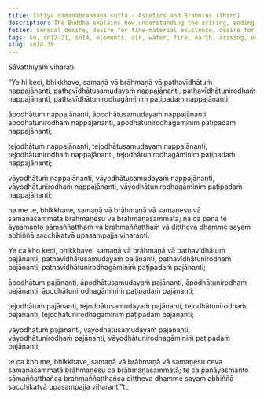 ```yaml
---
title: Tatiya samaṇabrāhmaṇa sutta - Ascetics and Brahmins (Third)
description: The Buddha explains how understanding the arising, ending and the way of practice leading to the ending in regards to the four elements leads to personal experience and attainment of the goal of asceticism or brahminhood in this very life.
fetter: sensual desire, desire for fine-material existence, desire for immaterial existence, ignorance
tags: sn, sn12-21, sn14, elements, air, water, fire, earth, arising, ending, cessation, way of practice, path, experience, wisdom, insight, realization, ascetic, brahmin, liberation
slug: sn14.39
---
```


Sāvatthiyaṁ viharati.

“Ye hi keci, bhikkhave, samaṇā vā brāhmaṇā vā pathavīdhātuṁ nappajānanti, pathavīdhātusamudayaṁ nappajānanti, pathavīdhātunirodhaṁ nappajānanti, pathavīdhātunirodhagāminiṁ paṭipadaṁ nappajānanti;

āpodhātuṁ nappajānanti, āpodhātusamudayaṁ nappajānanti, āpodhātunirodhaṁ nappajānanti, āpodhātunirodhagāminiṁ paṭipadaṁ nappajānanti;

tejodhātuṁ nappajānanti, tejodhātusamudayaṁ nappajānanti, tejodhātunirodhaṁ nappajānanti, tejodhātunirodhagāminiṁ paṭipadaṁ nappajānanti;

vāyodhātuṁ nappajānanti, vāyodhātusamudayaṁ nappajānanti, vāyodhātunirodhaṁ nappajānanti, vāyodhātunirodhagāminiṁ paṭipadaṁ nappajānanti;

na me te, bhikkhave, samaṇā vā brāhmaṇā vā samaṇesu vā samaṇasammatā brāhmaṇesu vā brāhmaṇasammatā; na ca pana te āyasmanto sāmaññatthaṁ vā brahmaññatthaṁ vā diṭṭheva dhamme sayaṁ abhiññā sacchikatvā upasampajja viharanti.

Ye ca kho keci, bhikkhave, samaṇā vā brāhmaṇā vā pathavīdhātuṁ pajānanti, pathavīdhātusamudayaṁ pajānanti, pathavīdhātunirodhaṁ pajānanti, pathavīdhātunirodhagāminiṁ paṭipadaṁ pajānanti;

āpodhātuṁ pajānanti, āpodhātusamudayaṁ pajānanti, āpodhātunirodhaṁ pajānanti, āpodhātunirodhagāminiṁ paṭipadaṁ pajānanti;

tejodhātuṁ pajānanti, tejodhātusamudayaṁ pajānanti, tejodhātunirodhaṁ pajānanti, tejodhātunirodhagāminiṁ paṭipadaṁ pajānanti;

vāyodhātuṁ pajānanti, vāyodhātusamudayaṁ pajānanti, vāyodhātunirodhaṁ pajānanti, vāyodhātunirodhagāminiṁ paṭipadaṁ pajānanti;

te ca kho me, bhikkhave, samaṇā vā brāhmaṇā vā samaṇesu ceva samaṇasammatā brāhmaṇesu ca brāhmaṇasammatā; te ca panāyasmanto sāmaññatthañca brahmaññatthañca diṭṭheva dhamme sayaṁ abhiññā sacchikatvā upasampajja viharantī”ti.
